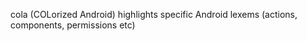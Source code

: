 cola (COLorized Android) highlights specific Android lexems (actions, components, permissions etc)

